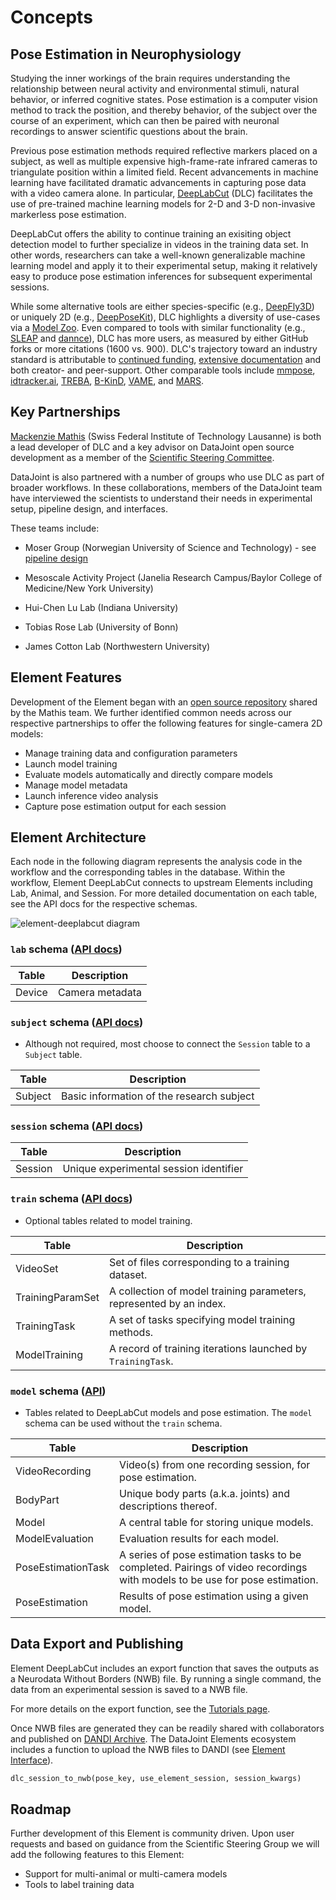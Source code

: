 # Concepts

## Pose Estimation in Neurophysiology

Studying the inner workings of the brain requires understanding the relationship between
neural activity and environmental stimuli, natural behavior, or inferred cognitive
states. Pose estimation is a computer vision method to track the position, and thereby
behavior, of the subject over the course of an experiment, which can then be paired with
neuronal recordings to answer scientific questions about the brain.

Previous pose estimation methods required reflective markers placed on a subject, as
well as multiple expensive high-frame-rate infrared cameras to triangulate position
within a limited field. Recent advancements in machine learning have facilitated
dramatic advancements in capturing pose data with a video camera alone. In particular,
[DeepLabCut](http://deeplabcut.org/) (DLC) facilitates the use of pre-trained machine
learning models for 2-D and
3-D non-invasive markerless pose estimation.

DeepLabCut offers the ability to continue training an exisiting object detection model
to further specialize in videos in the training data set. In other words, researchers
can take a well-known generalizable machine learning model and apply it to their
experimental setup, making it relatively easy to produce pose estimation inferences
for subsequent experimental sessions.

While some alternative tools are either species-specific (e.g.,
[DeepFly3D](https://github.com/NeLy-EPFL/DeepFly3D)) or uniquely 2D (e.g.,
[DeepPoseKit](https://github.com/jgraving/DeepPoseKit)), DLC highlights a diversity of
use-cases via a [Model Zoo](http://www.mackenziemathislab.org/dlc-modelzoo). Even
compared to tools with similar functionality (e.g.,
[SLEAP](https://github.com/murthylab/sleap) and
[dannce](https://github.com/spoonsso/dannce)), DLC has more users, as measured by either
GitHub forks or more citations (1600 vs. 900). DLC's trajectory toward an industry
standard is attributable to [continued
funding](http://www.mackenziemathislab.org/deeplabcutblog/2020/11/18/czidlc), [extensive
documentation](https://deeplabcut.github.io/DeepLabCut/docs/intro.html) and both
creator- and peer-support. Other comparable tools include
[mmpose](https://github.com/open-mmlab/mmpose),
[idtracker.ai]([idtracker.ai](https://idtrackerai.readthedocs.io/en/latest/)),
[TREBA](https://github.com/neuroethology/TREBA),
[B-KinD](https://github.com/neuroethology/BKinD),
[VAME](https://github.com/LINCellularNeuroscience/VAME), and
[MARS](https://github.com/neuroethology/MARS).

## Key Partnerships

[Mackenzie Mathis](http://www.mackenziemathislab.org/) (Swiss Federal Institute of
Technology Lausanne) is both a lead developer of DLC and a key advisor on DataJoint open
source development as a member of the [Scientific Steering
Committee](datajoint.com/docs/elements/management/governance).

DataJoint is also partnered with a number of groups who use DLC as part of broader
workflows. In these collaborations, members of the DataJoint team have interviewed
the scientists to understand their needs in experimental setup, pipeline design, and
interfaces.

These teams include:

- Moser Group (Norwegian University of Science and Technology) - see [pipeline
  design](https://moser-pipelines.readthedocs.io/en/latest/imaging/dlc.html)

- Mesoscale Activity Project (Janelia Research Campus/Baylor College of Medicine/New
  York University)

- Hui-Chen Lu Lab (Indiana University)

- Tobias Rose Lab (University of Bonn)

- James Cotton Lab (Northwestern University)

## Element Features

Development of the Element began with an 
[open source repository](https://github.com/MMathisLab/DataJoint_Demo_DeepLabCut) shared
by the Mathis team. We further identified common needs across our respective
partnerships to offer the following features for single-camera 2D models:

- Manage training data and configuration parameters
- Launch model training
- Evaluate models automatically and directly compare models
- Manage model metadata
- Launch inference video analysis
- Capture pose estimation output for each session

## Element Architecture

Each node in the following diagram represents the analysis code in the workflow and the
corresponding tables in the database.  Within the workflow, Element DeepLabCut connects
to upstream Elements including Lab, Animal, and Session.  For more detailed
documentation on each table, see the API docs for the respective schemas.

![element-deeplabcut diagram](https://raw.githubusercontent.com/datajoint/element-deeplabcut/main/images/diagram_dlc.svg)

### `lab` schema ([API docs](../api/workflow_deeplabcut/pipeline/#workflow_deeplabcut.pipeline.Device))

| Table | Description |
| --- | --- |
| Device | Camera metadata |

### `subject` schema ([API docs](https://datajoint.com/docs/elements/element-animal/api/element_animal/subject))

- Although not required, most choose to connect the `Session` table to a `Subject` table.

| Table | Description |
| --- | --- |
| Subject | Basic information of the research subject |

### `session` schema ([API docs](https://datajoint.com/docs/elements/element-session/api/element_session/session_with_datetime))

| Table | Description |
| --- | --- |
| Session | Unique experimental session identifier |

### `train` schema ([API docs](../api/element_deeplabcut/train))

- Optional tables related to model training.

| Table | Description |
| --- | --- |
| VideoSet | Set of files corresponding to a training dataset. |
| TrainingParamSet | A collection of model training parameters, represented by an index. |
| TrainingTask | A set of tasks specifying model training methods. |
| ModelTraining | A record of training iterations launched by `TrainingTask`. |

### `model` schema ([API](../api/element_deeplabcut/model))

- Tables related to DeepLabCut models and pose estimation. The `model` schema can be
  used without the `train` schema.

| Table | Description |
| --- | --- |
| VideoRecording | Video(s) from one recording session, for pose estimation. |
| BodyPart | Unique body parts (a.k.a. joints) and descriptions thereof. |
| Model | A central table for storing unique models. |
| ModelEvaluation | Evaluation results for each model. |
| PoseEstimationTask | A series of pose estimation tasks to be completed. Pairings of video recordings with models to be use for pose estimation. |
| PoseEstimation | Results of pose estimation using a given model. |

## Data Export and Publishing

Element DeepLabCut includes an export function that saves the outputs as a Neurodata
Without Borders (NWB) file.  By running a single command, the data from an experimental
session is saved to a NWB file.

For more details on the export function, see the [Tutorials page](/tutorials).

Once NWB files are generated they can be readily shared with collaborators and published
on [DANDI Archive](https://dandiarchive.org/).  The DataJoint Elements ecosystem
includes a function to upload the NWB files to DANDI (see [Element
Interface](datajoint.com/docs/elements/element-interface/)).

```python
dlc_session_to_nwb(pose_key, use_element_session, session_kwargs)
```

## Roadmap

Further development of this Element is community driven.  Upon user requests and based
on guidance from the Scientific Steering Group we will add the following features to
this Element:

- Support for multi-animal or multi-camera models
- Tools to label training data
